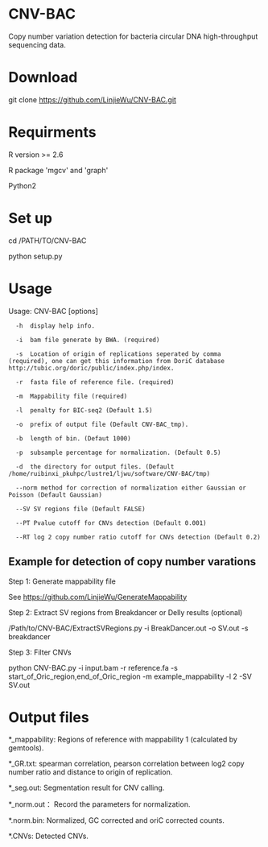# CNV-BAC
Copy number variation detection for bacteria circular DNA high-throughput sequencing data.

# Download
git clone https://github.com/LinjieWu/CNV-BAC.git

# Requirments
R version >= 2.6

R package 'mgcv' and 'graph'

Python2

# Set up
cd /PATH/TO/CNV-BAC

python setup.py


# Usage
Usage: CNV-BAC [options]

      -h  display help info.
      
      -i  bam file generate by BWA. (required)
      
      -s  Location of origin of replications seperated by comma (required), one can get this information from DoriC database http://tubic.org/doric/public/index.php/index.
      
      -r  fasta file of reference file. (required)
      
      -m  Mappability file (required)
      
      -l  penalty for BIC-seq2 (Default 1.5)
      
      -o  prefix of output file (Default CNV-BAC_tmp).
      
      -b  length of bin. (Defaut 1000)
      
      -p  subsample percentage for normalization. (Default 0.5)
      
      -d  the directory for output files. (Default /home/ruibinxi_pkuhpc/lustre1/ljwu/software/CNV-BAC/tmp)
      
      --norm method for correction of normalization either Gaussian or Poisson (Default Gaussian)
      
      --SV SV regions file (Default FALSE)
      
      --PT Pvalue cutoff for CNVs detection (Default 0.001)
      
      --RT log 2 copy number ratio cutoff for CNVs detection (Default 0.2)

## Example for detection of copy number varations
Step 1: Generate mappability file

See https://github.com/LinjieWu/GenerateMappability

Step 2: Extract SV regions from Breakdancer or Delly results (optional)

/Path/to/CNV-BAC/ExtractSVRegions.py -i BreakDancer.out -o SV.out -s breakdancer

Step 3: Filter CNVs

python CNV-BAC.py -i input.bam -r reference.fa -s start_of_Oric_region,end_of_Oric_region -m example_mappability -l 2 -SV SV.out

# Output files
*_mappability: Regions of reference with mappability 1 (calculated by gemtools).

*_GR.txt: spearman correlation, pearson correlation between log2 copy number ratio and distance to origin of replication.

*_seg.out: Segmentation result for CNV calling.

*_norm.out： Record the parameters for normalization.

*.norm.bin: Normalized, GC corrected and oriC corrected counts.

*.CNVs: Detected CNVs.
